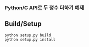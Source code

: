 ### Python/C API로 두 정수 더하기 예제

## Build/Setup
```commandline
python setup.py build
python setup.py install
```
